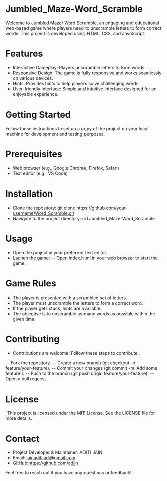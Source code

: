 ﻿# Jumbled_Maze-Word_Scramble

Welcome to Jumbled Maze/ Word Scramble, an engaging and educational web-based game where players need to unscramble letters to form correct words. This project is developed using HTML, CSS, and JavaScript.

# Features
- Interactive Gameplay: Players unscramble letters to form words.
- Responsive Design: The game is fully responsive and works seamlessly on various devices.
- Hints: Provides hints to help players solve challenging words.
- User-friendly Interface: Simple and intuitive interface designed for an enjoyable experience.

# Getting Started
Follow these instructions to set up a copy of the project on your local machine for development and testing purposes.

# Prerequisites
- Web browser (e.g., Google Chrome, Firefox, Safari)
- Text editor (e.g., VS Code)

# Installation
- Clone the repository: git clone https://github.com/your-username/Word_Scramble.git
- Navigate to the project directory: cd Jumbled_Maze-Word_Scramble

# Usage
- Open the project in your preferred text editor.
- Launch the game: 
  -- Open index.html in your web browser to start the game.

# Game Rules
- The player is presented with a scrambled set of letters.
- The player must unscramble the letters to form a correct word.
- If the player gets stuck, hints are available.
- The objective is to unscramble as many words as possible within the given time.

# Contributing
- Contributions are welcome! Follow these steps to contribute:

-- Fork the repository.
-- Create a new branch (git checkout -b feature/your-feature).
-- Commit your changes (git commit -m 'Add some feature').
-- Push to the branch (git push origin feature/your-feature).
-- Open a pull request.

# License
-This project is licensed under the MIT License. See the LICENSE file for more details.

# Contact
- Project Developer & Maintainer: ADITI JAIN
- Email: jainaditi.adi@gmail.com
- GitHub:https://github.com/adjjn

 Feel free to reach out if you have any questions or feedback!
